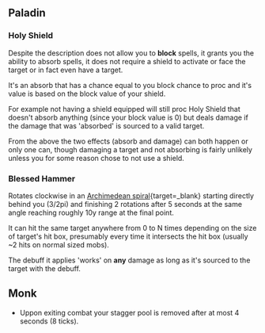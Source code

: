 ## Paladin

### Holy Shield

Despite the description does not allow you to **block** spells, it grants you the ability to absorb spells, it does not require a shield to activate or face the target or in fact even have a target.

It's an absorb that has a chance equal to you block chance to proc and it's value is based on the block value of your shield.

For example not having a shield equipped will still proc Holy Shield that doesn't absorb anything (since your block value is 0) but deals damage if the damage that was 'absorbed' is sourced to a valid target.

From the above the two effects (absorb and damage) can both happen or only one can, though damaging a target and not absorbing is fairly unlikely unless you for some reason chose to not use a shield.

### Blessed Hammer

Rotates clockwise in an [Archimedean spiral](https://www.desmos.com/calculator/gfmndxsmek){target=_blank} starting directly behind you (3/2pi) and finishing 2 rotations after 5 seconds at the same angle reaching roughly 10y range at the final point.

It can hit the same target anywhere from 0 to N times depending on the size of target's hit box, presumably every time it intersects the hit box (usually ~2 hits on normal sized mobs).

The debuff it applies 'works' on **any** damage as long as it's sourced to the target with the debuff.

## Monk

- Uppon exiting combat your stagger pool is removed after at most 4 seconds (8 ticks).